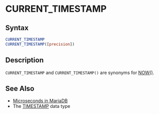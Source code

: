 # CURRENT_TIMESTAMP

## Syntax

```sql
CURRENT_TIMESTAMP
CURRENT_TIMESTAMP([precision])
```

## Description

`CURRENT_TIMESTAMP` and `CURRENT_TIMESTAMP()` are synonyms for [NOW()](/built-in-functions/date-time-functions/now/).

## See Also

- [Microseconds in MariaDB](/built-in-functions/date-time-functions/microseconds-in-mariadb/)
- The [TIMESTAMP](/columns-storage-engines-and-plugins/data-types/date-and-time-data-types/timestamp/) data type